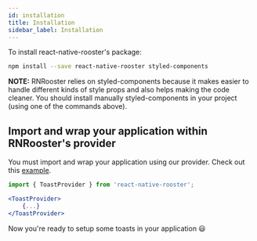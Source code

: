 ```yaml
---
id: installation
title: Installation
sidebar_label: Installation
---
```


To install react-native-rooster's package:

```bash npm2yarn
npm install --save react-native-rooster styled-components
```


**NOTE:** RNRooster relies on styled-components because it makes easier to handle different kinds of style props and also helps making the code cleaner. You should install manually styled-components in your project (using one of the commands above).

## Import and wrap your application within RNRooster's provider

You must import and wrap your application using our provider. Check out this [example](https://github.com/mCodex/react-native-rooster/blob/master/example/src/routes/index.tsx#L18-L20).


```jsx
import { ToastProvider } from 'react-native-rooster';

<ToastProvider>
    {...}
</ToastProvider>
```

Now you're ready to setup some toasts in your application 😃